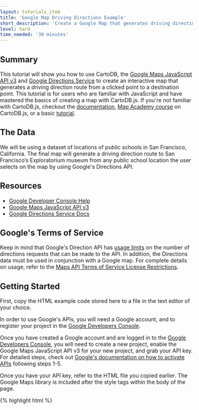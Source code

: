```yaml
---
layout: tutorials_item
title: 'Google Map Driving Directions Example'
short_description: 'Create a Google Map that generates driving directions from a point'
level: hard
time_needed: '30 minutes'
---
```


## Summary
This tutorial will show you how to use CartoDB, the [Google Maps JavaScript API v3](https://developers.google.com/maps/documentation/javascript/tutorial) and [Google Directions Service](https://developers.google.com/maps/documentation/javascript/directions) to create an interactive map that generates a driving direction route from a clicked point to a destination point. This tutorial is for users who are familiar with JavaScript and have mastered the basics of creating a map with CartoDB.js. If you're not familiar with CartoDB.js, checkout the [documentation](http://docs.cartodb.com/cartodb-platform/cartodb-js.html), [Map Academy course](http://academy.cartodb.com/courses/03-cartodbjs-ground-up.html) on CartoDB.js, or a basic [tutorial](http://docs.cartodb.com/tutorials/create_map_cartodbjs.html).

## The Data
We will be using a dataset of locations of public schools in San Francisco, California. The final map will generate a driving direction route to San Francisco’s Exploratorium museum from any public school location the user selects on the map by using Google's Directions API.

## Resources
* [Google Developer Console Help](https://developers.google.com/console/help/new)
* [Google Maps JavaScript API v3](https://developers.google.com/maps/documentation/javascript/tutorial)
* [Google Directions Service Docs](https://developers.google.com/maps/documentation/javascript/directions)

## Google's Terms of Service
Keep in mind that Google's Direction API has [usage limits](https://developers.google.com/maps/documentation/directions/#Limits) on the number of directions requests that can be made to the API. In addition, the Directions data must be used in conjunction with a Google map. For complete details on usage, refer to the [Maps API Terms of Service License Restrictions](https://developers.google.com/maps/terms#section_10_12).

## Getting Started 
First, copy the HTML example code stored here to a file in the text editor of your choice. 

In order to use Google's APIs, you will need a Google account, and to register your project in the [Google Developers Console](https://console.developers.google.com/). 

Once you have created a Google account and are logged in to the [Google Developers Console](https://console.developers.google.com/), you will need to create a new project, enable the Google Maps JavaScript API v3 for your new project, and grab your API key. For detailed steps, check out [Google's documentation on how to activate APIs](https://developers.google.com/console/help/new/#activatingapis) following steps 1-5.

Once you have your API key, refer to the HTML file you copied earlier. The Google Maps library is included after the style tags within the body of the page.

{% highlight html %}
  <body>
    <div id="map"></div>

    <!-- include google maps library -->
    <script type="text/javascript" src="https://maps.googleapis.com/maps/api/js?key=INSERTYOURKEYHERE"></script>

    <!-- include cartodb.js library -->
    <script src="http://libs.cartocdn.com.s3.amazonaws.com/cartodb.js/v3/3.11/cartodb.js"></script>
{% endhighlight %}

Within the script tag for the Google Maps library, replace “INSERTYOURKEYHERE” with your API key.

## The Map
Let's walk through the code. 

Within the head tag of the HTML document, we have included some basic CSS styles for our map to render it as full screen, and we also included the CartoDB stylesheet.

{% highlight html %}
<style>
  html, body, #map {
    height: 100%;
    padding: 0;
    margin: 0;
  }
</style>
{% endhighlight %}

Within the body of the page, we have an empty div element with an id of “map,” which we will use to store our map. 

{% highlight html %}
<div id="map"></div>
{% endhighlight %}

We create our map and the JavaScript to generate the driving directions within the last script tag. A variable called `map` stores our map as an object so we can apply methods to it. The function `main()` will generate our map and driving directions and is called when the page is loaded.

This line of code creates our new Google Map:

{% highlight javascript %}
map = new google.maps.Map(document.getElementById("map"), myOptions); 
{% endhighlight %}

It takes our div element "map" and the options stored in the variable "myOptions," such as the coordinates that center our map, the zoom level and the type of Google Map we want.

Directions are calculated using a `DirectionsService` object, which makes requests to the Google Maps API Directions Service and returns completed results, which are handled via the `DirectionsRenderer` object.

{% highlight javascript %}
// Create services for later rendering of directions
var directionsDisplay = new google.maps.DirectionsRenderer();
directionsDisplay.setMap(map);
var directionsService = new google.maps.DirectionsService();
{% endhighlight %}

We will be generating directions to one location, the [Exploratorium](http://www.exploratorium.edu/).

{% highlight javascript %}
// The location of the Exploratorium
var exploratorium = new google.maps.LatLng(37.801434, -122.397561);
{% endhighlight %}

Our CartoDB data is stored within our viz.json data layer which we add to our map. Take a look at the JavaScript that generates our map and directions before we break this code down into it's smaller parts.

{% highlight javascript %}

// Our CartoDB visualization
var vizjson_url = "http://documentation.cartodb.com/api/v2/viz/4a885510-d6fb-11e4-aedb-0e4fddd5de28/viz.json";

cartodb.createLayer(map, vizjson_url)
       .addTo(map)
       .done(function(layers) {
              
          var subLayer = layers.getSubLayer(0);
                
        subLayer.setInteraction(true); // Interaction for that layer must be enabled
        cdb.vis.Vis.addCursorInteraction(map, subLayer); // undo with removeCursorInteraction

        // Setup our event when an object is clicked
        layers.on('featureClick', function(e, latlng, pos, data){

            var school = new google.maps.LatLng(latlng[0], latlng[1]);

            // our DirectionsRequest
            var request = {
                origin : school,
                destination : exploratorium,
                travelMode : google.maps.TravelMode.DRIVING
            };

            // use route method to generate directions
            directionsService.route(request, function(response, status) {
                if (status == google.maps.DirectionsStatus.OK) {
                directionsDisplay.setDirections(response);
                }
            });
        );
    });
{% endhighlight %}

When a user selects a school location by clicking on one of the points on our map, we grab the coordinates generated by the `featureClick()` event and pass those coordinates to the Google Directions Service to generate the driving directions route. We enable interactivity for our CartoDB data layer and undo interaction for each data point when the user selects a new location. 

{% highlight javascript %}
subLayer.setInteraction(true); // Interaction for that layer must be enabled
cdb.vis.Vis.addCursorInteraction(map, subLayer); // undo with removeCursorInteraction

// Setup our event when an object is clicked
layers.on('featureClick', function(e, latlng, pos, data){
              
// store the location of the clicked school
var school = new google.maps.LatLng(latlng[0], latlng[1]);
{% endhighlight %}

In order to generate driving directions, we must send a request to the Google Directions Service using the `route()` method. Our request includes the origin of our trip, which is set to the clicked school, our destination which we set as the Exploratorium coordinates, and our [Travel Mode](https://developers.google.com/maps/documentation/javascript/directions#TravelModes). In this case, we want driving directions although Google provides other travel modes including bicycling and walking.

{% highlight javascript %}
// our DirectionsRequest
var request = {
    origin : school,
    destination : exploratorium,
    travelMode : google.maps.TravelMode.DRIVING
};
{% endhighlight %}

We pass our request to the Google `DirectionsService` object to generate the directions.

{% highlight javascript %}
// use route method to generate directions
directionsService.route(request, function(response, status) {
if (status == google.maps.DirectionsStatus.OK) {
directionsDisplay.setDirections(response);
    }
});
{% endhighlight %}

Earlier, we set the directionsDisplay to draw on our map using setMap(), which will draw the route once it is generated by Google Directions API.

{% highlight javascript %}
directionsDisplay.setMap(map);
{% endhighlight %}

This example works with private tables and generates directions based on the position the user clicks. If you need to generate directions from exact locations in your database, your dataset must be public. 

When a user selects a school location by clicking on one of the points on the map, we use a SQL query to get the latitude and longitude coordinates for the school from the CartoDB public dataset. We pass the coordinates to the Google Directions Service in order to generate the driving directions.

Here is the full code if you need directions generated from exact locations in your dataset.

{% highlight html %}
// Our CartoDB visualization
var vizjson_url = "http://documentation.cartodb.com/api/v2/viz/9f645d04-da1b-11e4-9cd9-0e0c41326911/viz.json";

cartodb.createLayer(map, vizjson_url)
       .addTo(map)
       .done(function(layers) {
          
    var subLayer = layers.getSubLayer(0);
            
    // Change our SQL applied to the layer to include Lat and Lon values in the response
    subLayer.set({"interactivity":"cartodb_id, lon, lat", "sql": "SELECT *, ST_X(the_geom) lon, ST_Y(the_geom) lat FROM schools_public_pt"})
            
    subLayer.setInteraction(true); // Interaction for that layer must be enabled
    cdb.vis.Vis.addCursorInteraction(map, subLayer); // undo with removeCursorInteraction

    // Setup our event when an object is clicked
    layers.on('featureClick', function(e, latlng, pos, data){
              
    // store the location of the clicked school
    var school = new google.maps.LatLng(data.lat, data.lon);

    // our DirectionsRequest
    var request = {
        origin : school,
        destination : exploratorium,
        travelMode : google.maps.TravelMode.DRIVING
    };

    // use route method to generate directions
    directionsService.route(request, function(response, status) {
        if (status == google.maps.DirectionsStatus.OK) {
          directionsDisplay.setDirections(response);
              }
          });
        });
    });
{% endhighlight %}

That's it! For more information on Google's Directions Service, check out [Google's detailed documentation](https://developers.google.com/maps/documentation/javascript/directions).
